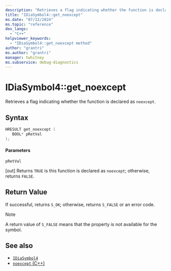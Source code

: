 ```yaml
---
description: "Retrieves a flag indicating whether the function is declared as noexcept."
title: "IDiaSymbol4::get_noexcept"
ms.date: "07/12/2024"
ms.topic: "reference"
dev_langs:
  - "C++"
helpviewer_keywords:
  - "IDiaSymbol4::get_noexcept method"
author: "grantri"
ms.author: "grantri"
manager: twhitney
ms.subservice: debug-diagnostics
---
```

# IDiaSymbol4::get_noexcept

Retrieves a flag indicating whether the function is declared as `noexcept`.

## Syntax

```C++
HRESULT get_noexcept ( 
   BOOL* pRetVal
);
```

#### Parameters

 `pRetVal`

[out] Returns `TRUE` is this function is declared as `noexcept`; otherwise, returns `FALSE`.

## Return Value

 If successful, returns `S_OK`; otherwise, returns `S_FALSE` or an error code.

> [!NOTE]
> A return value of `S_FALSE` means that the property is not available for the symbol.

## See also

- [`IDiaSymbol4`](../../debugger/debug-interface-access/idiasymbol4.md)
- [`noexcept` (C++)](/cpp/cpp/noexcept-cpp)
